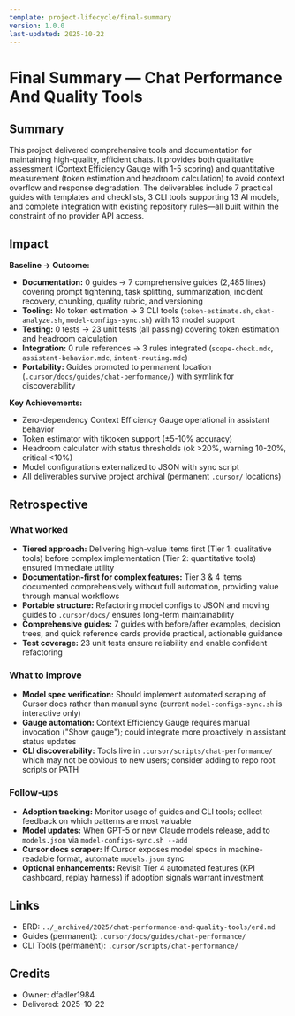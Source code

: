 ```yaml
---
template: project-lifecycle/final-summary
version: 1.0.0
last-updated: 2025-10-22
---
```


# Final Summary — Chat Performance And Quality Tools

## Summary

This project delivered comprehensive tools and documentation for maintaining high-quality, efficient chats. It provides both qualitative assessment (Context Efficiency Gauge with 1-5 scoring) and quantitative measurement (token estimation and headroom calculation) to avoid context overflow and response degradation. The deliverables include 7 practical guides with templates and checklists, 3 CLI tools supporting 13 AI models, and complete integration with existing repository rules—all built within the constraint of no provider API access.

## Impact

**Baseline → Outcome:**
- **Documentation:** 0 guides → 7 comprehensive guides (2,485 lines) covering prompt tightening, task splitting, summarization, incident recovery, chunking, quality rubric, and versioning
- **Tooling:** No token estimation → 3 CLI tools (`token-estimate.sh`, `chat-analyze.sh`, `model-configs-sync.sh`) with 13 model support
- **Testing:** 0 tests → 23 unit tests (all passing) covering token estimation and headroom calculation
- **Integration:** 0 rule references → 3 rules integrated (`scope-check.mdc`, `assistant-behavior.mdc`, `intent-routing.mdc`)
- **Portability:** Guides promoted to permanent location (`.cursor/docs/guides/chat-performance/`) with symlink for discoverability

**Key Achievements:**
- Zero-dependency Context Efficiency Gauge operational in assistant behavior
- Token estimator with tiktoken support (±5-10% accuracy)
- Headroom calculator with status thresholds (ok >20%, warning 10-20%, critical <10%)
- Model configurations externalized to JSON with sync script
- All deliverables survive project archival (permanent `.cursor/` locations)

## Retrospective

### What worked

- **Tiered approach:** Delivering high-value items first (Tier 1: qualitative tools) before complex implementation (Tier 2: quantitative tools) ensured immediate utility
- **Documentation-first for complex features:** Tier 3 & 4 items documented comprehensively without full automation, providing value through manual workflows
- **Portable structure:** Refactoring model configs to JSON and moving guides to `.cursor/docs/` ensures long-term maintainability
- **Comprehensive guides:** 7 guides with before/after examples, decision trees, and quick reference cards provide practical, actionable guidance
- **Test coverage:** 23 unit tests ensure reliability and enable confident refactoring

### What to improve

- **Model spec verification:** Should implement automated scraping of Cursor docs rather than manual sync (current `model-configs-sync.sh` is interactive only)
- **Gauge automation:** Context Efficiency Gauge requires manual invocation ("Show gauge"); could integrate more proactively in assistant status updates
- **CLI discoverability:** Tools live in `.cursor/scripts/chat-performance/` which may not be obvious to new users; consider adding to repo root scripts or PATH

### Follow-ups

- **Adoption tracking:** Monitor usage of guides and CLI tools; collect feedback on which patterns are most valuable
- **Model updates:** When GPT-5 or new Claude models release, add to `models.json` via `model-configs-sync.sh --add`
- **Cursor docs scraper:** If Cursor exposes model specs in machine-readable format, automate `models.json` sync
- **Optional enhancements:** Revisit Tier 4 automated features (KPI dashboard, replay harness) if adoption signals warrant investment

## Links

- ERD: `../_archived/2025/chat-performance-and-quality-tools/erd.md`
- Guides (permanent): `.cursor/docs/guides/chat-performance/`
- CLI Tools (permanent): `.cursor/scripts/chat-performance/`

## Credits

- Owner: dfadler1984
- Delivered: 2025-10-22
